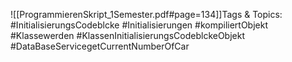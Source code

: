 
![[ProgrammierenSkript_1Semester.pdf#page=134]]Tags & Topics:
   #InitialisierungsCodeblcke
   #Initialisierungen
   #kompiliertObjekt
   #Klassewerden
   #KlassenInitialisierungsCodeblckeObjekt
   #DataBaseServicegetCurrentNumberOfCar